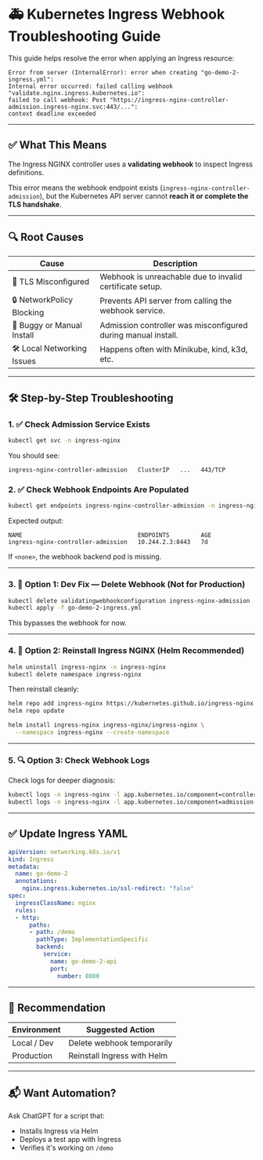 
# 🚑 Kubernetes Ingress Webhook Troubleshooting Guide

This guide helps resolve the error when applying an Ingress resource:

```
Error from server (InternalError): error when creating "go-demo-2-ingress.yml":
Internal error occurred: failed calling webhook "validate.nginx.ingress.kubernetes.io":
failed to call webhook: Post "https://ingress-nginx-controller-admission.ingress-nginx.svc:443/...":
context deadline exceeded
```

---

## ✅ What This Means

The Ingress NGINX controller uses a **validating webhook** to inspect Ingress definitions.

This error means the webhook endpoint exists (`ingress-nginx-controller-admission`), but the Kubernetes API server cannot **reach it or complete the TLS handshake**.

---

## 🔍 Root Causes

| Cause | Description |
|-------|-------------|
| 🔐 TLS Misconfigured | Webhook is unreachable due to invalid certificate setup. |
| 🔒 NetworkPolicy Blocking | Prevents API server from calling the webhook service. |
| 🐞 Buggy or Manual Install | Admission controller was misconfigured during manual install. |
| 🛠️ Local Networking Issues | Happens often with Minikube, kind, k3d, etc. |

---

## 🛠️ Step-by-Step Troubleshooting

### 1. ✅ Check Admission Service Exists

```bash
kubectl get svc -n ingress-nginx
```

You should see:

```
ingress-nginx-controller-admission   ClusterIP   ...   443/TCP
```

### 2. ✅ Check Webhook Endpoints Are Populated

```bash
kubectl get endpoints ingress-nginx-controller-admission -n ingress-nginx
```

Expected output:

```
NAME                                 ENDPOINTS         AGE
ingress-nginx-controller-admission   10.244.2.3:8443   7d
```

If `<none>`, the webhook backend pod is missing.

---

### 3. 🧪 Option 1: Dev Fix — Delete Webhook (Not for Production)

```bash
kubectl delete validatingwebhookconfiguration ingress-nginx-admission
kubectl apply -f go-demo-2-ingress.yml
```

This bypasses the webhook for now.

---

### 4. 🧼 Option 2: Reinstall Ingress NGINX (Helm Recommended)

```bash
helm uninstall ingress-nginx -n ingress-nginx
kubectl delete namespace ingress-nginx
```

Then reinstall cleanly:

```bash
helm repo add ingress-nginx https://kubernetes.github.io/ingress-nginx
helm repo update

helm install ingress-nginx ingress-nginx/ingress-nginx \
  --namespace ingress-nginx --create-namespace
```

---

### 5. 🔍 Option 3: Check Webhook Logs

Check logs for deeper diagnosis:

```bash
kubectl logs -n ingress-nginx -l app.kubernetes.io/component=controller
kubectl logs -n ingress-nginx -l app.kubernetes.io/component=admission-webhook
```

---

## ✅ Update Ingress YAML

```yaml
apiVersion: networking.k8s.io/v1
kind: Ingress
metadata:
  name: go-demo-2
  annotations:
    nginx.ingress.kubernetes.io/ssl-redirect: "false"
spec:
  ingressClassName: nginx
  rules:
  - http:
      paths:
      - path: /demo
        pathType: ImplementationSpecific
        backend:
          service:
            name: go-demo-2-api
            port:
              number: 8080
```

---

## 📌 Recommendation

| Environment | Suggested Action |
|-------------|------------------|
| Local / Dev | Delete webhook temporarily |
| Production  | Reinstall Ingress with Helm |

---

## 📬 Want Automation?

Ask ChatGPT for a script that:
- Installs Ingress via Helm
- Deploys a test app with Ingress
- Verifies it's working on `/demo`
